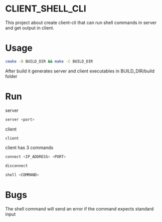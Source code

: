# CLIENT_SHELL_CLI

This project about create client-cli that can run shell commands in server and get output in client.

# Usage

```bash
cmake -B BUILD_DIR && make -C BUILD_DIR
```
After build it generates server and client executables in BUILD_DIR/build folder

# Run

server
```bash
server <port>
```

client
```bash
client
```
client has 3 commands
```bash
connect <IP_ADDRESS> <PORT>
```
```bash
disconnect
```
```bash
shell <COMMAND>
```

# Bugs
The shell command will send an error if the command expects standard input

